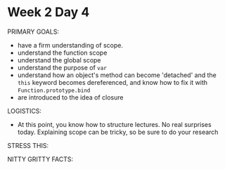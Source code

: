 # Week 2 Day 4

PRIMARY GOALS:
  - have a firm understanding of scope.
  - understand the function scope
  - understand the global scope
  - understand the purpose of `var`
  - understand how an object's method can become 'detached' and the `this` keyword becomes dereferenced, and know how to fix it with `Function.prototype.bind`
  - are introduced to the idea of closure

LOGISTICS:
  - At this point, you know how to structure lectures. No real surprises today. Explaining scope can be tricky, so be sure to do your research

STRESS THIS:

NITTY GRITTY FACTS:
